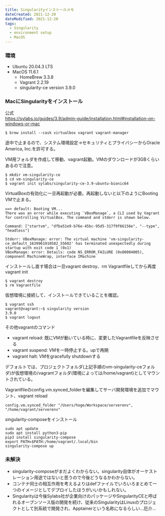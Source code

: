 ```yaml
---
title: Singularityインストールメモ
dateCreated: 2021-12-20
dateModified: 2021-12-20
tags:
  - Singularity
  - environment setup
  - MacOS
---
```


### 環境

- Ubuntu 20.04.3 LTS
- MacOS 11.6.1
  - HomeBrew 3.3.8
  - Vagrant 2.2.19
  - singularity-ce version 3.9.0


### MacにSingularityをインストール

公式  
https://sylabs.io/guides/3.9/admin-guide/installation.html#installation-on-windows-or-mac

```shell-session
$ brew install --cask virtualbox vagrant vagrant-manager
```

途中で止まるので、システム環境設定->セキュリティとプライバシーからOracle America, Inc.を許可する。


VM用フォルダを作成して移動、vagrant起動。VMのダウンロードが3GBくらいあるので注意。

```shell-session
$ mkdir vm-singularity-ce
$ cd vm-singularity-ce
$ vagrant init sylabs/singularity-ce-3.9-ubuntu-bionic64
```

VirtualBoxの有効化に一旦再起動が必要。再起動しないと以下のようにBooting VMで止まる。

```
==> default: Booting VM...
There was an error while executing `VBoxManage`, a CLI used by Vagrant
for controlling VirtualBox. The command and stderr is shown below.

Command: ["startvm", "dfba51e9-b76e-45bc-95d5-317f9f66156e", "--type", "headless"]

Stderr: VBoxManage: error: The virtual machine 'vm-singularity-ce_default_1639961910582_55602' has terminated unexpectedly during startup with exit code 1 (0x1)
VBoxManage: error: Details: code NS_ERROR_FAILURE (0x80004005), component MachineWrap, interface IMachine
```

インストールし直す場合は一旦vagrant destroy、rm Vagrantfileしてから再度vagrant init

```shell-session
$ vagrant destroy
$ rm Vagrantfile
```

仮想環境に接続して、インストールできていることを確認。

```shell-session
$ vagrant ssh
vagrant@vagrant:~$ singularity version
3.9.0
$ vagrant logout
```

その他vagrantのコマンド  
- vagrant reload: 既にVMが動いている時に、変更したVagrantfileを反映させる
- vagrant suspend: VMを一時停止する。upで再開
- vagrant halt: VMをgracefully shutdownする

デフォルトでは、プロジェクトフォルダ(上記手順のvm-singularity-ceフォルダ)が仮想環境の/vagrantフォルダ(環境によっては/home/vagrant)としてマウントされている。  

Vagrantfileのconfig.vm.synced_folderを編集してサーバ開発環境を追加でマウント、vagrant reload

```
config.vm.synced_folder "/Users/hoge/Workspace/serverenv", "/home/vagrant/serverenv"
```

singularity-composeをインストール

```
sudo apt update
sudo apt install python3-pip
pip3 install singularity-compose
export PATH=$PATH:/home/vagrant/.local/bin
singularity-compose up
```


### 未解決


- singularity-composeがまだよくわからない。singularity自体がオーケストレーション用途ではないと思うので今後どうなるかわからない。
- コンテナ同士の相互作用を考えるよりはdefファイルでいろいろまとめて一つのイメージとしてデプロイしたほうがいいかもしれない。
- Singularityは今後Sylabs社が企業向けのパッケージやSingularityCEと呼ばれるオープンソース版の開発を続け、従来のSingularityはLinuxのプロジェクトとして別系統で開発され、Apptainerという名称になるらしい...厄介...